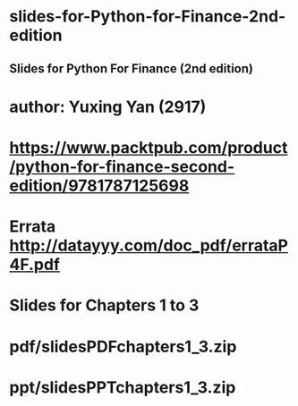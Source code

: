 # slides-for-Python-for-Finance-2nd-edition



##  Slides for Python For Finance (2nd edition)
#     author: Yuxing Yan (2917)

# https://www.packtpub.com/product/python-for-finance-second-edition/9781787125698

# Errata  http://datayyy.com/doc_pdf/errataP4F.pdf


# Slides for Chapters 1 to 3

#    pdf/slidesPDFchapters1_3.zip

#    ppt/slidesPPTchapters1_3.zip




